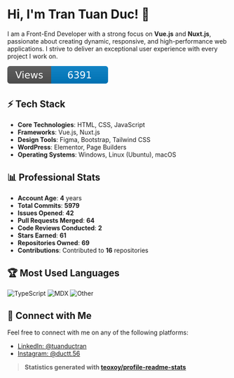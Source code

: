 # Hi, I'm Tran Tuan Duc! 👋

I am a Front-End Developer with a strong focus on **Vue.js** and **Nuxt.js**, passionate about creating dynamic, responsive, and high-performance web applications. I strive to deliver an exceptional user experience with every project I work on.

[![Profile View Badge](https://github.com/tuanductran/profile-view/blob/master/svg/profile/badge.svg)](https://github.com/tuanductran/profile-view)

## ⚡ Tech Stack

- **Core Technologies**: HTML, CSS, JavaScript
- **Frameworks**: Vue.js, Nuxt.js
- **Design Tools**: Figma, Bootstrap, Tailwind CSS
- **WordPress**: Elementor, Page Builders
- **Operating Systems**: Windows, Linux (Ubuntu), macOS

## 📊 Professional Stats

- **Account Age**: **4** years
- **Total Commits**: **5979**
- **Issues Opened**: **42**
- **Pull Requests Merged**: **64**
- **Code Reviews Conducted**: **2**
- **Stars Earned**: **61**
- **Repositories Owned**: **69**
- **Contributions**: Contributed to **16** repositories

## 🏆 Most Used Languages

![TypeScript](https://img.shields.io/static/v1?style=flat-square&label=%E2%A0%80&color=555&labelColor=%233178c6&message=TypeScript%EF%B8%B149%25)
![MDX](https://img.shields.io/static/v1?style=flat-square&label=%E2%A0%80&color=555&labelColor=%23fcb32c&message=MDX%EF%B8%B120.5%25)
![Other](https://img.shields.io/static/v1?style=flat-square&label=%E2%A0%80&color=555&labelColor=%23ededed&message=Other%EF%B8%B130.4%25)

## 📱 Connect with Me

Feel free to connect with me on any of the following platforms:

- [LinkedIn: @tuanductran](https://linkedin.com/in/tuanductran)
- [Instagram: @ductt.56](https://www.instagram.com/ductt.56)

> **Statistics generated with [teoxoy/profile-readme-stats](https://github.com/marketplace/actions/profile-readme-stats)**
